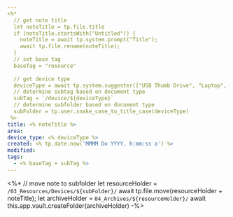 ```yaml
---
<%*
  // get note title
  let noteTitle = tp.file.title
  if (noteTitle.startsWith("Untitled")) {
	noteTitle = await tp.system.prompt("Title");
	await tp.file.rename(noteTitle);
  } 
  // set base tag
  baseTag = "resource"
  
  // get device type
  deviceType = await tp.system.suggester(["USB Thumb Drive", "Laptop", "Desktop", "Tablet", "Phone", "Smart Watch", "E-Reader"], ["usb_thumb_drive", "laptop", "desktop", "tablet", "phone", "smart_watch", "e_reader"])
  // determine subtag based on document type
  subTag = `/device/${deviceType}`
  // determine subfolder based on document type
  subFolder = tp.user.snake_case_to_title_case(deviceType)
 %>
title: <% noteTitle %>
area:
device_type: <% deviceType %>
created: <% tp.date.now('MMMM Do YYYY, h:mm:ss a') %>
modified: 
tags:
  - <% baseTag + subTag %>
---
```

<%*
// move note to subfolder
let resourceHolder = `/03_Resources/Devices/${subFolder}/`
await tp.file.move(resourceHolder + noteTitle);
let archiveHolder = `04_Archives/${resourceHolder}/`
await this.app.vault.createFolder(archiveHolder)
-%>